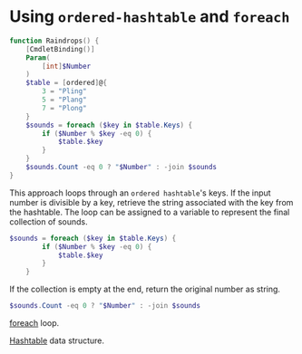 # Using `ordered-hashtable` and `foreach`

```powershell
function Raindrops() {
    [CmdletBinding()]
    Param(
        [int]$Number
    )
    $table = [ordered]@{
        3 = "Pling"
        5 = "Plang"
        7 = "Plong"
    }
    $sounds = foreach ($key in $table.Keys) {
        if ($Number % $key -eq 0) {
            $table.$key
        }
    }
    $sounds.Count -eq 0 ? "$Number" : -join $sounds
}
```

This approach loops through an `ordered hashtable`'s keys.
If the input number is divisible by a key, retrieve the string associated with the key from the hashtable.
The loop can be assigned to a variable to represent the final collection of sounds.
```powershell
$sounds = foreach ($key in $table.Keys) {
        if ($Number % $key -eq 0) {
            $table.$key
        }
    }
```
If the collection is empty at the end, return the original number as string.
```powershell
$sounds.Count -eq 0 ? "$Number" : -join $sounds
```

[foreach](https://learn.microsoft.com/en-us/powershell/module/microsoft.powershell.core/about/about_foreach) loop.

[Hashtable](https://learn.microsoft.com/en-us/powershell/module/microsoft.powershell.core/about/about_hash_tables) data structure.